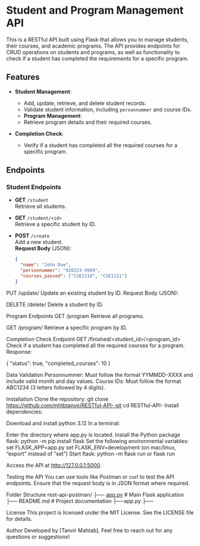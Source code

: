 # Student and Program Management API

This is a RESTful API built using Flask that allows you to manage students, their courses, and academic programs. The API provides endpoints for CRUD operations on students and programs, as well as functionality to check if a student has completed the requirements for a specific program.

## Features

- **Student Management**:
  - Add, update, retrieve, and delete student records.
  - Validate student information, including `personnummer` and course IDs.
  - **Program Management**:
  - Retrieve program details and their required courses.
  
- **Completion Check**:
  - Verify if a student has completed all the required courses for a specific program.

## Endpoints

### Student Endpoints

- **GET** `/student`  
  Retrieve all students.

- **GET** `/student/<id>`  
  Retrieve a specific student by ID.

- **POST** `/create`  
  Add a new student.  
  **Request Body** (JSON):
  ```json
  {
    "name": "John Doe",
    "personnummer": "920223-9999",
    "courses_passed": ["CSE1110", "CSE1111"]
  }
PUT /update/<id>
Update an existing student by ID.
Request Body (JSON):

DELETE /delete/<id>
Delete a student by ID.

Program Endpoints
GET /program
Retrieve all programs.

GET /program/<id>
Retrieve a specific program by ID.

Completion Check Endpoint
GET /finished/<student_id>/<program_id>
Check if a student has completed all the required courses for a program.
Response:  

{
  "status": true,
  "completed_courses": 10
}  

Data Validation
Personnummer: Must follow the format YYMMDD-XXXX and include valid month and day values.
Course IDs: Must follow the format ABC1234 (3 letters followed by 4 digits).

 Installation
Clone the repository:
git clone https://github.com/mhtbtanvir/RESTful-API-.git
cd RESTful-API-
Install dependencies:

Download and install python 3.12 
In a terminal: 

Enter the directory where app.py is located. 
Install the Python package flask: python -m pip install flask 
Set the following environmental variables: 
set FLASK_APP=app.py 
set FLASK_ENV=development 
(on mac/linux, “export” instead of “set”) 
Start flask: python –m flask run or flask run 


Access the API at http://127.0.0.1:5000.

Testing the API
You can use tools like Postman or curl to test the API endpoints. Ensure that the request body is in JSON format where required.

Folder Structure
rest-api-postman/
├── [app.py](http://_vscodecontentref_/0)          # Main Flask application
├── README.md       # Project documentation
├──app.py
├──

License
This project is licensed under the MIT License. See the LICENSE file for details.

Author
Developed by [Tanvir Mahtab]. Feel free to reach out for any questions or suggestions!
